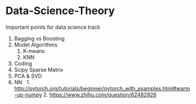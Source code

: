 # Data-Science-Theory
Important points for data science track

   1. Bagging vs Boosting
   2. Model Algorithms
      1. K-means
      2. KNN
   3. Coding
   4. Scipy Sparse Matrix
   5. PCA & SVD
   6. NN
      1. http://pytorch.org/tutorials/beginner/pytorch_with_examples.html#warm-up-numpy
      2. https://www.zhihu.com/question/62482926
